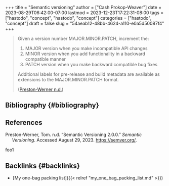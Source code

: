 +++
title = "Semantic versioning"
author = ["Cash Prokop-Weaver"]
date = 2023-08-29T06:42:00-07:00
lastmod = 2023-12-23T17:22:31-08:00
tags = ["hastodo", "concept", "hastodo", "concept"]
categories = ["hastodo", "concept"]
draft = false
slug = "54aeab12-48bb-4624-a110-e0a5d50087f4"
+++

> Given a version number MAJOR.MINOR.PATCH, increment the:
>
> 1.  MAJOR version when you make incompatible API changes
> 2.  MINOR version when you add functionality in a backward compatible manner
> 3.  PATCH version when you make backward compatible bug fixes
>
> Additional labels for pre-release and build metadata are available as extensions to the MAJOR.MINOR.PATCH format.
>
> (<a href="#citeproc_bib_item_1">Preston-Werner n.d.</a>)


## Bibliography {#bibliography}

## References

<style>.csl-entry{text-indent: -1.5em; margin-left: 1.5em;}</style><div class="csl-bib-body">
  <div class="csl-entry"><a id="citeproc_bib_item_1"></a>Preston-Werner, Tom. n.d. “Semantic Versioning 2.0.0.” <i>Semantic Versioning</i>. Accessed August 29, 2023. <a href="https://semver.org/">https://semver.org/</a>.</div>
</div>

foo1


## Backlinks {#backlinks}

-   [My one-bag packing list]({{< relref "my_one_bag_packing_list.md" >}})
